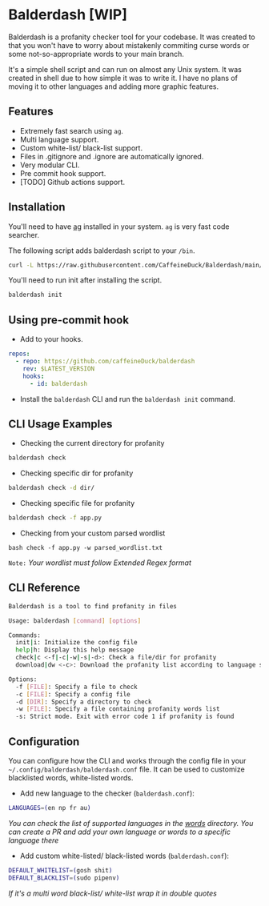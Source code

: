 # Balderdash [WIP]

Balderdash is a profanity checker tool for your codebase. It was created to that you
won't have to worry about mistakenly commiting curse words or some not-so-appropriate
words to your main branch.

It's a simple shell script and can run on almost any Unix system. It was created in
shell due to how simple it was to write it. I have no plans of moving it to other
languages and adding more graphic features.

## Features

- Extremely fast search using `ag`.
- Multi language support.
- Custom white-list/ black-list support.
- Files in .gitignore and .ignore are automatically ignored.
- Very modular CLI.
- Pre commit hook support.
- [TODO] Github actions support.

## Installation

You'll need to have [ag](https://github.com/ggreer/the_silver_searcher) installed
in your system. `ag` is very fast code searcher.

The following script adds balderdash script to your `/bin`.

```bash
curl -L https://raw.githubusercontent.com/CaffeineDuck/Balderdash/main/install.sh | bash
```

You'll need to run init after installing the script.

```bash
balderdash init
```

## Using pre-commit hook

- Add to your hooks.

```yaml
repos:
  - repo: https://github.com/caffeineDuck/balderdash
    rev: $LATEST_VERSION
    hooks:
      - id: balderdash
```

- Install the `balderdash` CLI and run the `balderdash init` command.

## CLI Usage Examples

- Checking the current directory for profanity

```bash
balderdash check
```

- Checking specific dir for profanity

```bash
balderdash check -d dir/
```

- Checking specific file for profanity

```bash
balderdash check -f app.py
```

- Checking from your custom parsed wordlist

```
bash check -f app.py -w parsed_wordlist.txt
```

`Note:` _Your wordlist must follow Extended Regex format_

## CLI Reference

```bash
Balderdash is a tool to find profanity in files

Usage: balderdash [command] [options]

Commands:
  init|i: Initialize the config file
  help|h: Display this help message
  check|c <-f|-c|-w|-s|-d>: Check a file/dir for profanity
  download|dw <-c>: Download the profanity list according to language selection

Options:
  -f [FILE]: Specify a file to check
  -c [FILE]: Specify a config file
  -d [DIR]: Specify a directory to check
  -w [FILE]: Specify a file containing profanity words list
  -s: Strict mode. Exit with error code 1 if profanity is found
```

## Configuration

You can configure how the CLI and works through the config file
in your `~/.config/balderdash/balderdash.conf` file. It can be
used to customize blacklisted words, white-listed words.

- Add new language to the checker (`balderdash.conf`):

```bash
LANGUAGES=(en np fr au)
```

_You can check the list of supported languages in the [words](https://github.com/CaffeineDuck/Balderdash/tree/main/words)
directory. You can create a PR and add your own language or words to a specific language there_

- Add custom white-listed/ black-listed words (`balderdash.conf`):

```bash
DEFAULT_WHITELIST=(gosh shit)
DEFAULT_BLACKLIST=(sudo pipenv)
```

_If it's a multi word black-list/ white-list wrap it in double quotes_
